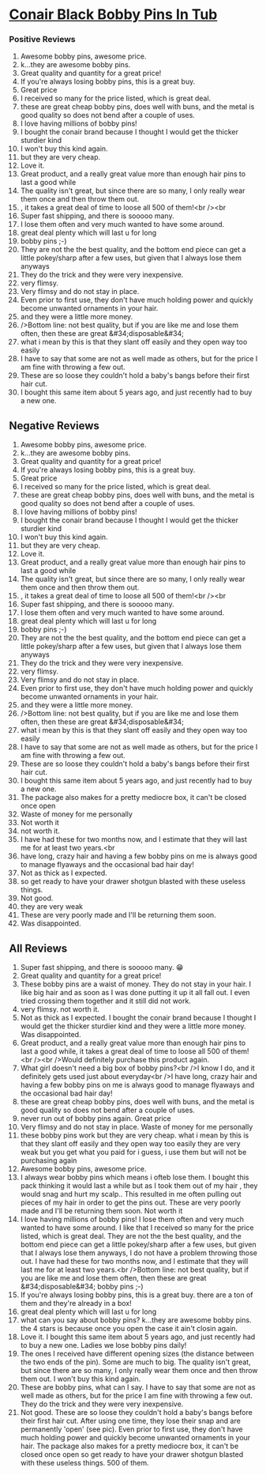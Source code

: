 # [Conair Black Bobby Pins In Tub](https://products.checkmycream.com/products/Conair-Black-Bobby-Pins-In-Tub.html)

### Positive Reviews

<ol>
      <li>Awesome bobby pins, awesome price.</li>
      <li>k...they are awesome bobby pins.</li>
      <li>Great quality and quantity for a great price!</li>
      <li>If you&#x27;re always losing bobby pins, this is a great buy.</li>
      <li>Great price</li>
      <li>I received so many for the price listed, which is great deal.</li>
      <li>these are great cheap bobby pins, does well with buns, and the metal is good quality so does not bend after a couple of uses.</li>
      <li>I love having millions of bobby pins!</li>
      <li>I bought the conair brand because I thought I would get the thicker sturdier kind</li>
      <li>I won&#x27;t buy this kind again.</li>
      <li>but they are very cheap.</li>
      <li>Love it.</li>
      <li>Great product, and a really great value more than enough hair pins to last a good while</li>
      <li>The quality isn&#x27;t great, but since there are so many, I only really wear them once and then throw them out.</li>
      <li>, it takes a great deal of time to loose all 500 of them!&lt;br /&gt;&lt;br</li>
      <li>Super fast shipping, and there is sooooo many.</li>
      <li>I lose them often and very much wanted to have some around.</li>
      <li>great deal plenty which will last u for long</li>
      <li>bobby pins ;-)</li>
      <li>They are not the the best quality, and the bottom end piece can get a little pokey/sharp after a few uses, but given that I always lose them anyways</li>
      <li>They do the trick and they were very inexpensive.</li>
      <li>very flimsy.  </li>
      <li>Very flimsy and do not stay in place.  </li>
      <li>Even prior to first use, they don&#x27;t have much holding power and quickly become unwanted ornaments in your hair.</li>
      <li>and they were a little more money.</li>
      <li>/&gt;Bottom line: not best quality, but if you are like me and lose them often, then these are great &amp;#34;disposable&amp;#34;</li>
      <li>what i mean by this is that they slant off easily and they open way too easily</li>
      <li>I have to say that some are not as well made as others, but for the price I am fine with throwing a few out.</li>
      <li>These are so loose they couldn&#x27;t hold a baby&#x27;s bangs before their first hair cut.</li>
      <li>I bought this same item about 5 years ago, and just recently had to buy a new one.</li>
</ol>


<h2>Negative Reviews</h2>
<ol>
<li> Awesome bobby pins, awesome price.</li>
<li> k...they are awesome bobby pins.</li>
<li> Great quality and quantity for a great price!</li>
<li> If you&#x27;re always losing bobby pins, this is a great buy.</li>
<li> Great price</li>
<li> I received so many for the price listed, which is great deal.</li>
<li> these are great cheap bobby pins, does well with buns, and the metal is good quality so does not bend after a couple of uses.</li>
<li> I love having millions of bobby pins!</li>
<li> I bought the conair brand because I thought I would get the thicker sturdier kind</li>
<li> I won&#x27;t buy this kind again.</li>
<li> but they are very cheap.</li>
<li> Love it.</li>
<li> Great product, and a really great value more than enough hair pins to last a good while</li>
<li> The quality isn&#x27;t great, but since there are so many, I only really wear them once and then throw them out.</li>
<li> , it takes a great deal of time to loose all 500 of them!&lt;br /&gt;&lt;br</li>
<li> Super fast shipping, and there is sooooo many.</li>
<li> I lose them often and very much wanted to have some around.</li>
<li> great deal plenty which will last u for long</li>
<li> bobby pins ;-)</li>
<li> They are not the the best quality, and the bottom end piece can get a little pokey/sharp after a few uses, but given that I always lose them anyways</li>
<li> They do the trick and they were very inexpensive.</li>
<li> very flimsy.  </li>
<li> Very flimsy and do not stay in place.  </li>
<li> Even prior to first use, they don&#x27;t have much holding power and quickly become unwanted ornaments in your hair.</li>
<li> and they were a little more money.</li>
<li> /&gt;Bottom line: not best quality, but if you are like me and lose them often, then these are great &amp;#34;disposable&amp;#34;</li>
<li> what i mean by this is that they slant off easily and they open way too easily</li>
<li> I have to say that some are not as well made as others, but for the price I am fine with throwing a few out.</li>
<li> These are so loose they couldn&#x27;t hold a baby&#x27;s bangs before their first hair cut.</li>
<li> I bought this same item about 5 years ago, and just recently had to buy a new one.</li>
<li> The package also makes for a pretty mediocre box, it can&#x27;t be closed once open</li>
<li> Waste of money for me personally</li>
<li> Not worth it</li>
<li> not worth it.</li>
<li> I have had these for two months now, and I estimate that they will last me for at least two years.&lt;br</li>
<li> have long, crazy hair and having a few bobby pins on me is always good to manage flyaways and the occasional bad hair day!</li>
<li> Not as thick as I expected.</li>
<li> so get ready to have your drawer shotgun blasted with these useless things.</li>
<li> Not good.</li>
<li> they are very weak</li>
<li> These are very poorly made and I&#x27;ll be returning them soon.</li>
<li> Was disappointed.</li>
</ol>

<h2>All Reviews</h2>

<ol>
    <li> Super fast shipping, and there is sooooo many. 😁</li>
    <li> Great quality and quantity for a great price!</li>
    <li> These bobby pins are a waist of money. They do not stay in your hair. I like big hair and as soon as I was done putting it up it all fall out. I even tried crossing them together and it still did not work.</li>
    <li> very flimsy.  not worth it.</li>
    <li> Not as thick as I expected. I bought the conair brand because I thought I would get the thicker sturdier kind and they were a little more money. Was disappointed.</li>
    <li> Great product, and a really great value more than enough hair pins to last a good while, it takes a great deal of time to loose all 500 of them!&lt;br /&gt;&lt;br /&gt;Would definitely purchase this product again.</li>
    <li> What girl doesn&#x27;t need a big box of bobby pins?&lt;br /&gt;I know I do, and it definitely gets used just about everyday&lt;br /&gt;I have long, crazy hair and having a few bobby pins on me is always good to manage flyaways and the occasional bad hair day!</li>
    <li> these are great cheap bobby pins, does well with buns, and the metal is good quality so does not bend after a couple of uses.</li>
    <li> never run out of bobby pins again.  Great price</li>
    <li> Very flimsy and do not stay in place.  Waste of money for me personally</li>
    <li> these bobby pins work but they are very cheap. what i mean by this is that they slant off easily and they open way too easily they are very weak but you get what you paid for i guess, i use them but will not be purchasing again</li>
    <li> Awesome bobby pins, awesome price.</li>
    <li> I always wear bobby pins  which means i ofteb lose them. I bought this pack thinking it would last a while but as I took them out of my hair , they would snag and hurt my scalp.. This resulted in me often pulling out pieces of my hair in order to get the pins out. These are very poorly made and I&#x27;ll be returning them soon. Not worth it</li>
    <li> I love having millions of bobby pins! I lose them often and very much wanted to have some around. I like that I received so many for the price listed, which is great deal. They are not the the best quality, and the bottom end piece can get a little pokey/sharp after a few uses, but given that I always lose them anyways, I do not have a problem throwing those out. I have had these for two months now, and I estimate that they will last me for at least two years.&lt;br /&gt;Bottom line: not best quality, but if you are like me and lose them often, then these are great &amp;#34;disposable&amp;#34; bobby pins ;-)</li>
    <li> If you&#x27;re always losing bobby pins, this is a great buy. there are a ton of them and they&#x27;re already in a box!</li>
    <li> great deal plenty which will last u for long</li>
    <li> what can you say about bobby pins? k...they are awesome bobby pins. the 4 stars is because once you open the case it ain&#x27;t closin again.</li>
    <li> Love it. I bought this same item about 5 years ago, and just recently had to buy a new one. Ladies we lose bobby pins daily!</li>
    <li> The ones I received have different opening sizes (the distance between the two ends of the pin). Some are much to big. The quality isn&#x27;t great, but since there are so many, I only really wear them once and then throw them out. I won&#x27;t buy this kind again.</li>
    <li> These are bobby pins, what can I say. I have to say that some are not as well made as others, but for the price I am fine with throwing a few out. They do the trick and they were very inexpensive.</li>
    <li> Not good. These are so loose they couldn&#x27;t hold a baby&#x27;s bangs before their first hair cut. After using one time, they lose their snap and are permanently &#x27;open&#x27; (see pic). Even prior to first use, they don&#x27;t have much holding power and quickly become unwanted ornaments in your hair. The package also makes for a pretty mediocre box, it can&#x27;t be closed once open so get ready to have your drawer shotgun blasted with these useless things. 500 of them.</li>
</ol>




